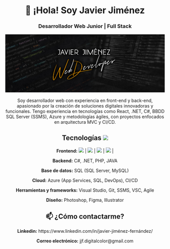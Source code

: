 <!-- Comentario aquí -->
<div align="center">
  <h1>👋 ¡Hola! Soy Javier Jiménez</h1>
  <h3>Desarrollador Web Junior | Full Stack</h3>

  ![Banner](https://github.com/JaviJimenezFernandez/JaviJimenezFernandez/blob/main/BannerGithub.jpg)

  <p>Soy desarrollador web con experiencia en front-end y back-end, apasionado por la creación de soluciones digitales innovadoras y funcionales.
  Tengo experiencia en tecnologías como React, .NET, C#, BBDD SQL Server (SSMS), Azure y metodologías ágiles, con proyectos enfocados en arquitectura MVC y CI/CD.<p>

</div>

<section align="center">
  <h2>Tecnologías <img src = "https://media2.giphy.com/media/QssGEmpkyEOhBCb7e1/giphy.gif?cid=ecf05e47a0n3gi1bfqntqmob8g9aid1oyj2wr3ds3mg700bl&rid=giphy.gif" width = 32px></h2>
  <article>
    <p><strong>Frontend:</strong>
      <img width ='32px' src ='https://raw.githubusercontent.com/rahulbanerjee26/githubAboutMeGenerator/main/icons/reactjs.svg'> |
      <img width ='32px' src ='https://raw.githubusercontent.com/rahulbanerjee26/githubAboutMeGenerator/main/icons/javascript.svg'> |
      <img width ='32px' src ='https://raw.githubusercontent.com/rahulbanerjee26/githubAboutMeGenerator/main/icons/html.svg'> |
      <img width ='32px' src ='https://raw.githubusercontent.com/rahulbanerjee26/githubAboutMeGenerator/main/icons/css.svg'> |
    </p>
    <p><strong>Backend:</strong> C#, .NET, PHP, JAVA</p>
    <p><strong>Base de datos:</strong> SQL (SQL Server, MySQL)</p>
    <p><strong>Cloud:</strong> Azure (App Services, SQL, DevOps), CI/CD</p>
    <p><strong>Herramientas y frameworks:</strong> Visual Studio, Git, SSMS, VSC, Agile</p>
    <p><strong>Diseño:</strong> Photoshop, Figma, Illustrator</p>
  </article>
</section>

<!--
<h2> Skills <img src = "https://media2.giphy.com/media/QssGEmpkyEOhBCb7e1/giphy.gif?cid=ecf05e47a0n3gi1bfqntqmob8g9aid1oyj2wr3ds3mg700bl&rid=giphy.gif" width = 32px> </h2>
<a href= https://github.com/Aditya664?tab=repositories&q=&type=&language=python&sort= > <img width ='32px' src ='https://raw.githubusercontent.com/rahulbanerjee26/githubAboutMeGenerator/main/icons/python.svg'> </a>
<a href= https://github.com/Aditya664?tab=repositories&q=&type=&language=reactjs&sort= > <img width ='32px' src ='https://raw.githubusercontent.com/rahulbanerjee26/githubAboutMeGenerator/main/icons/reactjs.svg'> </a>
<a href= https://github.com/Aditya664?tab=repositories&q=&type=&language=javascript&sort= > <img width ='32px' src ='https://raw.githubusercontent.com/rahulbanerjee26/githubAboutMeGenerator/main/icons/javascript.svg'> </a>
<a href= https://github.com/Aditya664?tab=repositories&q=&type=&language=scikit&sort= > <img width ='32px' src ='https://raw.githubusercontent.com/rahulbanerjee26/githubAboutMeGenerator/main/icons/scikit.svg'> </a>
<a href= https://github.com/Aditya664?tab=repositories&q=&type=&language=c&sort= > <img width ='32px' src ='https://raw.githubusercontent.com/rahulbanerjee26/githubAboutMeGenerator/main/icons/c.svg'> </a>
<a href= https://github.com/Aditya664?tab=repositories&q=&type=&language=cpp&sort= > <img width ='32px' src ='https://raw.githubusercontent.com/rahulbanerjee26/githubAboutMeGenerator/main/icons/cpp.svg'> </a>
<a href= https://github.com/Aditya664?tab=repositories&q=&type=&language=sqlite&sort= > <img width ='32px' src ='https://raw.githubusercontent.com/rahulbanerjee26/githubAboutMeGenerator/main/icons/sqlite.svg'> </a>
<a href= https://github.com/Aditya664?tab=repositories&q=&type=&language=pytorch&sort= > <img width ='32px' src ='https://raw.githubusercontent.com/rahulbanerjee26/githubAboutMeGenerator/main/icons/pytorch.svg'> </a>
<a href= https://github.com/Aditya664?tab=repositories&q=&type=&language=css&sort= > <img width ='32px' src ='https://raw.githubusercontent.com/rahulbanerjee26/githubAboutMeGenerator/main/icons/css.svg'> </a>
<a href= https://github.com/Aditya664?tab=repositories&q=&type=&language=html&sort= > <img width ='32px' src ='https://raw.githubusercontent.com/rahulbanerjee26/githubAboutMeGenerator/main/icons/html.svg'> </a>
<a href= https://github.com/Aditya664?tab=repositories&q=&type=&language=android&sort= > <img width ='32px' src ='https://raw.githubusercontent.com/rahulbanerjee26/githubAboutMeGenerator/main/icons/android.svg'> </a>
<a href= https://github.com/Aditya664?tab=repositories&q=&type=&language=csharp&sort= > <img width ='32px' src ='https://raw.githubusercontent.com/rahulbanerjee26/githubAboutMeGenerator/main/icons/csharp.svg'> </a>
-->

<section align="center">
  <h2>📫 ¿Cómo contactarme?</h2>
  <p><strong>Linkedin:</strong> https://www.linkedin.com/in/javier-jiménez-fernández/</p>
  <p><strong>Correo electrónico:</strong> jjf.digitalcolor@gmail.com</p>
</section>
